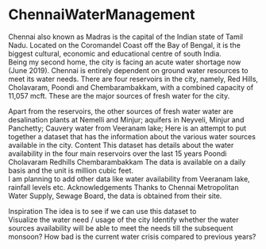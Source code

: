 # ChennaiWaterManagement
Chennai also known as Madras is the capital of the Indian state of Tamil Nadu. Located on the Coromandel Coast off the Bay of Bengal, it is the biggest cultural, economic and educational centre of south India.  
Being my second home, the city is facing an acute water shortage now (June 2019). Chennai is entirely dependent on ground water resources to meet its water needs. There are four reservoirs in the city, namely, Red Hills, Cholavaram, Poondi and Chembarambakkam, with a combined capacity of 11,057 mcft. 
These are the major sources of fresh water for the city.  

Apart from the reservoirs, the other sources of fresh water water are desalination plants at Nemelli and Minjur; aquifers in Neyveli, Minjur and Panchetty; Cauvery water from Veeranam lake;  Here is an attempt to put together a dataset that has the information about the various water sources available in the city.  Content This dataset has details about the water availability in the four main reservoirs over the last 15 years  Poondi Cholavaram Redhills Chembarambakkam The data is available on a daily basis and the unit is million cubic feet.  
I am planning to add other data like water availability from Veeranam lake, rainfall levels etc.  Acknowledgements Thanks to Chennai Metropolitan Water Supply, Sewage Board, the data is obtained from their site.  

Inspiration The idea is to see if we can use this dataset to  
    Visualize the water need / usage of the city 
    Identify whether the water sources availability will be able to meet the needs till the subsequent monsoon? 
    How bad is the current water crisis compared to previous years?
